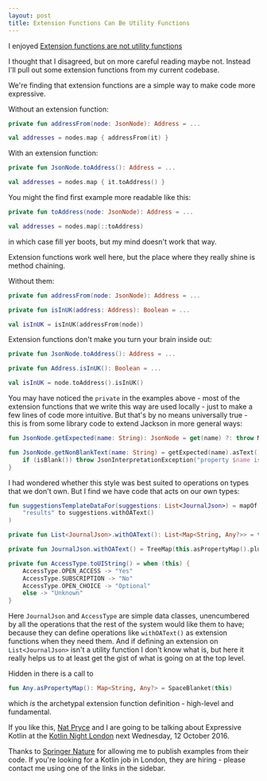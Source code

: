 ```yaml
---
layout: post
title: Extension Functions Can Be Utility Functions
---
```


I enjoyed [Extension functions are not utility functions](https://medium.com/@dimsuz/extension-functions-are-not-utility-functions-74a5f9b53892#.o57pbn5k2)

I thought that I disagreed, but on more careful reading maybe not. Instead I'll pull out some extension functions from my current codebase.

We're finding that extension functions are a simple way to make code more expressive.
 
Without an extension function:

```kotlin
private fun addressFrom(node: JsonNode): Address = ...

val addresses = nodes.map { addressFrom(it) }
```

With an extension function:

```kotlin
private fun JsonNode.toAddress(): Address = ...

val addresses = nodes.map { it.toAddress() }
```

You might the find first example more readable like this:

```kotlin
private fun toAddress(node: JsonNode): Address = ...

val addresses = nodes.map(::toAddress)
```

in which case fill yer boots, but my mind doesn't work that way.

Extension functions work well here, but the place where they really shine is method chaining.

Without them:

```kotlin
private fun addressFrom(node: JsonNode): Address = ...

private fun isInUK(address: Address): Boolean = ...

val isInUK = isInUK(addressFrom(node))
```

Extension functions don't make you turn your brain inside out:

```kotlin
private fun JsonNode.toAddress(): Address = ...

private fun Address.isInUK(): Boolean = ...

val isInUK = node.toAddress().isInUK()
```

You may have noticed the `private` in the examples above - most of the extension functions that we write this way are used  locally - just to make a few lines of code more intuitive. But that's by no means universally true - this is from some library code to extend Jackson in more general ways:

```kotlin
fun JsonNode.getExpected(name: String): JsonNode = get(name) ?: throw MissingPropertyException("property '$name' is missing")

fun JsonNode.getNonBlankText(name: String) = getExpected(name).asText().apply {
    if (isBlank()) throw JsonInterpretationException("property $name is blank")
}
```

I had wondered whether this style was best suited to operations on types that we don't own. But I find we have code that acts on our own types:

```kotlin
fun suggestionsTemplateDataFor(suggestions: List<JournalJson>) = mapOf(
    "results" to suggestions.withOAText()
)

private fun List<JournalJson>.withOAText(): List<Map<String, Any?>> = this.map { it.withOAText() }

private fun JournalJson.withOAText() = TreeMap(this.asPropertyMap().plus( "openAccessText" to this.accessType.toUIString()))

private fun AccessType.toUIString() = when (this) {
    AccessType.OPEN_ACCESS -> "Yes"
    AccessType.SUBSCRIPTION -> "No"
    AccessType.OPEN_CHOICE -> "Optional"
    else -> "Unknown"
}
```

Here `JournalJson` and `AccessType` are simple data classes, unencumbered by all the operations that the rest of the system would like them to have; because they can define operations like `withOAText()` as extension functions when they need them. And if defining an extension on `List<JournalJson>` isn't a utility function I don't know what is, but here it really helps us to at least get the gist of what is going on at the top level.

Hidden in there is a call to 

```kotlin
fun Any.asPropertyMap(): Map<String, Any?> = SpaceBlanket(this)
```

which *is* the archetypal extension function definition - high-level and fundamental.

If you like this, [Nat Pryce](www.natpryce.com) and I are going to be talking about Expressive Kotlin at the [Kotlin Night London](https://info.jetbrains.com/Kotlin-Night-London.html) next Wednesday, 12 October 2016.

Thanks to [Springer Nature](http://www.springernature.com) for allowing me to publish examples from their code. If you're looking for a Kotlin job in London, they are hiring - please contact me using one of the links in the sidebar.